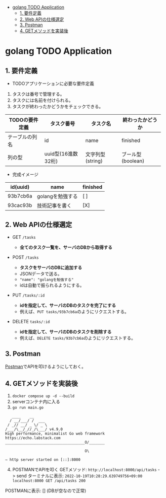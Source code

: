 - [golang TODO Application](#golang-todo-application)
  - [1. 要件定義](#1-要件定義)
  - [2. Web APIの仕様選定](#2-web-apiの仕様選定)
  - [3. Postman](#3-postman)
  - [4. GETメソッドを実装後](#4-getメソッドを実装後)
# golang TODO Application

## 1. 要件定義

* TODOアプリケーションに必要な要件定義
1. タスクは番号で管理する。
2. タスクには名前を付けられる。
3. タスクが終わったかどうかをチェックできる。

| TODOの要件定義 | タスク番号 | タスク名         | 終わったかどうか |
| --------- | ----- | ------------ | -------- |
| テーブルの列名   | id    | name         | finished |
| 列の型       | uuid型(16進数32桁) | 文字列型(string) |  ブール型(boolean)        |

* 完成イメージ

| id(uuid) | name | finished    |
| -------- | ---- | --- |
| 93b7cb6a         |  golangを勉強する    |  [ ]   |
| 93cac93b        |  技術記事を書く    |  [X]   |

## 2. Web APIの仕様選定

* GET `/tasks`
  + **全てのタスク一覧を、サーバのDBから取得する**

* POST `/tasks`
  + **タスクをサーバのDBに追加する**
  + JSONデータで送る。
  + `"name": "golangを勉強する"`
  + idは自動で振られるようにする。

* PUT `/tasks/:id`
  + **idを指定して、サーバのDBのタスクを完了にする**
  + 例えば、`PUT tasks/93b7cb6a`のようにリクエストする。

* DELETE `tasks/:id`
  + **idを指定して、サーバのDBのタスクを削除する**
  + 例えば、`DELETE tasks/93b7cb6a`のようにリクエストする。

## 3. Postman

[Postman](https://www.postman.com/downloads/)でAPIを叩けるようにしておく。

## 4. GETメソッドを実装後

1. `docker compose up -d --build`
2. serverコンテナ内に入る
3. `go run main.go`

```shell:
   ____    __
  / __/___/ /  ___
 / _// __/ _ \/ _ \
/___/\__/_//_/\___/ v4.9.0
High performance, minimalist Go web framework
https://echo.labstack.com
____________________________________O/_______

                                    O\

⇨ http server started on [::]:8000
```

4. POSTMANでAPIを叩く
GETメソッド: `http://localhost:8000/api/tasks` -> send
ターミナルに表示: `2022-10-19T10:28:29.639749756+09:00 localhost:8000 GET /api/tasks 200`

POSTMANに表示: [] (DBが空なので正常)
